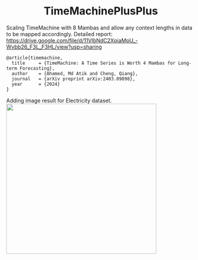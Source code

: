 # <center>TimeMachinePlusPlus</center>

Scaling TimeMachine with 8 Mambas and allow any context lengths in data to be mapped accordingly.
Detailed report:
https://drive.google.com/file/d/11VlbNdC2XpiaMpU_-Wvbb26_F3L_F3HL/view?usp=sharing

```
@article{timemachine,
  title     = {TimeMachine: A Time Series is Worth 4 Mambas for Long-term Forecasting},
  author    = {Ahamed, Md Atik and Cheng, Qiang},
  journal   = {arXiv preprint arXiv:2403.09898},
  year      = {2024}
}
```

Adding image result for Electricity dataset.
<img src="timeMacinePlusPlusResults.png" width="400"/>

